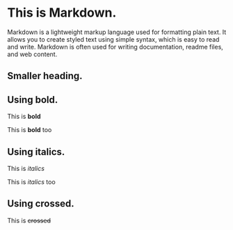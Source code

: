 # This is Markdown.

Markdown is a lightweight markup language used for formatting plain text. It allows you to create styled text using simple syntax, which is easy to read and write. Markdown is often used for writing documentation, readme files, and web content.

## Smaller heading.

## Using bold.

This is **bold** 

This is __bold__ too

## Using italics.

This is *italics*

This is _italics_ too

## Using crossed.

This is ~~crossed~~

